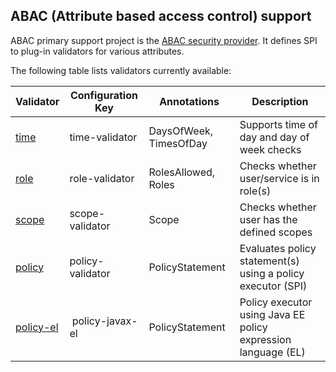 ABAC (Attribute based access control) support
---

ABAC primary support project is the [ABAC security provider](../security-providers/abac). It defines
SPI to plug-in validators for various attributes.

The following table lists validators currently available:

| Validator | Configuration Key | Annotations | Description |
| --------- | ----------------- | ----------- | ----------- |
| [time](time/src/main/java/io/helidon/security/abac/time/TimeValidator.java)      | time-validator    | DaysOfWeek, TimesOfDay | Supports time of day and day of week checks |
| [role](role/src/main/java/io/helidon/security/abac/role/RoleValidator.java)      | role-validator    | RolesAllowed, Roles | Checks whether user/service is in role(s) |
| [scope](scope/src/main/java/io/helidon/security/abac/scope/ScopeValidator.java)     | scope-validator   | Scope       | Checks whether user has the defined scopes | 
| [policy](policy/src/main/java/io/helidon/security/abac/policy/PolicyValidator.java)    | policy-validator  | PolicyStatement | Evaluates policy statement(s) using a policy executor (SPI) |
| [policy-el](policy-el/src/main/java/io/helidon/security/abac/policy/el/JavaxElPolicyExecutor.java) | policy-javax-el   | PolicyStatement | Policy executor using Java EE policy expression language (EL) |
